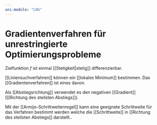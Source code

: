 ```yaml
---
uni-module: "LNS"
---
```


# Gradientenverfahren für unrestringierte Optimierungsprobleme

Zielfunktion $f$ ist einmal [[Stetigkeit|stetig]] differenzierbar.

[[Liniensuchverfahren]] können ein [[lokales Minimum]] bestimmen. Das [[Gradientenverfahren]] ist eines davon.

Als [[Abstiegsrichtung]] verwendet es den negativen [[Gradient]] ([[Richtung des steilsten Abstiegs]]).

Mit der [[Armijo-Schrittweitenregel]] kann eine geeignete Schrittweite für das Verfahren bestimmt werden welche die [[Schrittweite]] in [[Richtung des steilsten Abstiegs]] darstellt..
